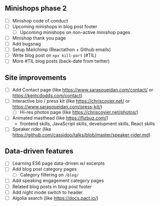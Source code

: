 ## Minishops phase 2

- [ ] Minishop code of conduct
- [ ] Upcoming minishops in blog post footer
  - [ ] Upcoming minishops on non-active minishop pages
- [ ] Minishop thank you page
- [ ] Add bugsnag
- [ ] Setup Mailchimp (Reactathon + Github emails)
- [ ] Write blog post on `npx kill-port` (#TIL)
- [ ] More #TIL blog posts (back-date from twitter)

## Site improvements

- [ ] Add Contact page (like https://www.sarasoueidan.com/contact/ or https://kentcdodds.com/contact)
- [ ] Interactive bio / press kit (like https://chriscoyier.net/ or https://www.sarasoueidan.com/press-kit/)
  - [ ] Hi-res photos page (like https://chriscoyier.net/photos/)
- [ ] Animated masthead (like https://fizbuz.com/)
  - frontend skills, JavaScript skills, development skills, React skills
- [ ] Speaker rider (like https://github.com/cassidoo/talks/blob/master/speaker-rider.md)

## Data-driven features

- [ ] Learning ES6 page data-driven w/ excerpts
- [ ] Add blog post category pages
  - [ ] Category filtering on `/blog/`
- [ ] Add speaking engagement category pages
- [ ] Related blog posts in blog post footer
- [ ] Add night mode switch to header
- [ ] Algolia search (like https://docs.pact.io/)
